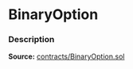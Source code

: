 # BinaryOption

### Description <a href="description" id="description"></a>

**Source:** [contracts/BinaryOption.sol](https://github.com/perifinance/peri-finance/blob/master/contracts/BinaryOption.sol)
